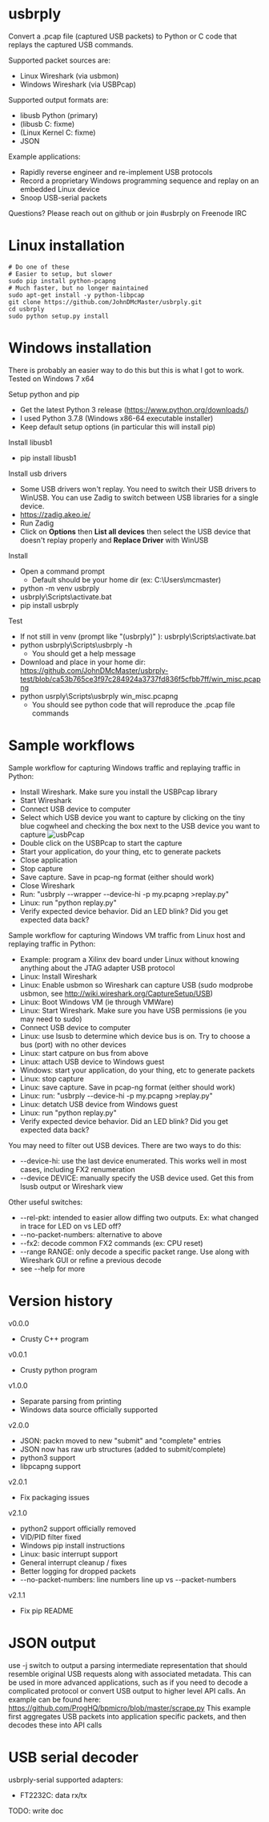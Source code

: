 # usbrply

Convert a .pcap file (captured USB packets) to Python or C code that replays the captured USB commands.

Supported packet sources are:
* Linux Wireshark (via usbmon)
* Windows Wireshark (via USBPcap)

Supported output formats are:
* libusb Python (primary)
* (libusb C: fixme)
* (Linux Kernel C: fixme)
* JSON

Example applications:
* Rapidly reverse engineer and re-implement USB protocols
* Record a proprietary Windows programming sequence and replay on an embedded Linux device
* Snoop USB-serial packets

Questions? Please reach out on github or join #usbrply on Freenode IRC

# Linux installation

```
# Do one of these
# Easier to setup, but slower
sudo pip install python-pcapng
# Much faster, but no longer maintained
sudo apt-get install -y python-libpcap
git clone https://github.com/JohnDMcMaster/usbrply.git
cd usbrply
sudo python setup.py install
```

# Windows installation

There is probably an easier way to do this but this is what I got to work. Tested on Windows 7 x64

Setup python and pip
 * Get the latest Python 3 release (https://www.python.org/downloads/)
 * I used Python 3.7.8 (Windows x86-64 executable installer)
 * Keep default setup options (in particular this will install pip)

Install libusb1
* pip install libusb1

Install usb drivers
* Some USB drivers won't replay. You need to switch their USB drivers to WinUSB. You can use Zadig to switch between USB libraries for a single device.
* https://zadig.akeo.ie/
* Run Zadig
* Click on **Options** then **List all devices** then select the USB device that doesn't replay properly and **Replace Driver** with WinUSB


Install
* Open a command prompt
  * Default should be your home dir (ex: C:\Users\mcmaster)
* python -m venv usbrply
* usbrply\Scripts\activate.bat
* pip install usbrply

Test
* If not still in venv (prompt like "(usbrply)" ): usbrply\Scripts\activate.bat
* python usbrply\Scripts\usbrply -h
  * You should get a help message
* Download and place in your home dir: https://github.com/JohnDMcMaster/usbrply-test/blob/ca53b765ce3f97c284924a3737fd836f5cfbb7ff/win_misc.pcapng
* python usrply\Scripts\usbrply win_misc.pcapng
  * You should see python code that will reproduce the .pcap file commands

# Sample workflows

Sample workflow for capturing Windows traffic and replaying traffic in Python:
* Install Wireshark. Make sure you install the USBPcap library
* Start Wireshark
* Connect USB device to computer
* Select which USB device you want to capture by clicking on the tiny blue cogwheel and checking the box next to the USB device you want to capture ![usbPcap](docs/usbPcap.png)
* Double click on the USBPcap to start the capture
* Start your application, do your thing, etc to generate packets
* Close application
* Stop capture
* Save capture. Save in pcap-ng format (either should work)
* Close Wireshark
* Run: "usbrply --wrapper --device-hi -p my.pcapng >replay.py" 
* Linux: run "python replay.py"
* Verify expected device behavior. Did an LED blink? Did you get expected data back?

Sample workflow for capturing Windows VM traffic from Linux host and replaying traffic in Python:
* Example: program a Xilinx dev board under Linux without knowing anything about the JTAG adapter USB protocol
* Linux: Install Wireshark
* Linux: Enable usbmon so Wireshark can capture USB (sudo modprobe usbmon, see http://wiki.wireshark.org/CaptureSetup/USB)
* Linux: Boot Windows VM (ie through VMWare)
* Linux: Start Wireshark. Make sure you have USB permissions (ie you may need to sudo)
* Connect USB device to computer
* Linux: use lsusb to determine which device bus is on. Try to choose a bus (port) with no other devices
* Linux: start catpure on bus from above
* Linux: attach USB device to Windows guest
* Windows: start your application, do your thing, etc to generate packets
* Linux: stop capture
* Linux: save capture. Save in pcap-ng format (either should work)
* Linux: run: "usbrply --device-hi -p my.pcapng >replay.py"
* Linux: detatch USB device from Windows guest
* Linux: run "python replay.py"
* Verify expected device behavior. Did an LED blink? Did you get expected data back?

You may need to filter out USB devices. There are two ways to do this:
* --device-hi: use the last device enumerated. This works well in most cases, including FX2 renumeration
* --device DEVICE: manually specify the USB device used. Get this from lsusb output or Wireshark view

Other useful switches:
* --rel-pkt: intended to easier allow diffing two outputs. Ex: what changed in trace for LED on vs LED off?
* --no-packet-numbers: alternative to above
* --fx2: decode common FX2 commands (ex: CPU reset)
* --range RANGE: only decode a specific packet range. Use along with Wireshark GUI or refine a previous decode
* see --help for more

# Version history

v0.0.0
  * Crusty C++ program

v0.0.1
  * Crusty python program

v1.0.0
  * Separate parsing from printing
  * Windows data source officially supported

v2.0.0
  * JSON: packn moved to new "submit" and "complete" entries
  * JSON now has raw urb structures (added to submit/complete)
  * python3 support
  * libpcapng support

v2.0.1
  * Fix packaging issues

v2.1.0
  * python2 support officially removed
  * VID/PID filter fixed
  * Windows pip install instructions
  * Linux: basic interrupt support
  * General interrupt cleanup / fixes
  * Better logging for dropped packets
  * --no-packet-numbers: line numbers line up vs --packet-numbers

v2.1.1
  * Fix pip README

# JSON output

use -j switch to output a parsing intermediate representation that should resemble original USB requests
along with associated metadata.
This can be used in more advanced applications, such as if you need to decode a complicated protocol
or convert USB output to higher level API calls.
An example can be found here: https://github.com/ProgHQ/bpmicro/blob/master/scrape.py
This example first aggregates USB packets into application specific packets, and then decodes these into API calls


# USB serial decoder

usbrply-serial supported adapters:
  * FT2232C: data rx/tx

TODO: write doc

